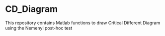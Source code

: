 # CD_Diagram
This repository contains Matlab functions to draw Critical Different Diagram using the Nemenyi post-hoc test
